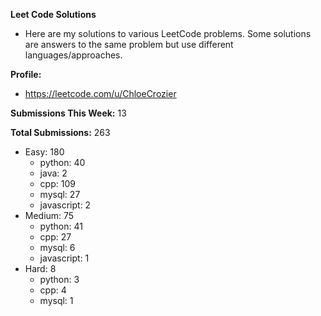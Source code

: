 **Leet Code Solutions**

- Here are my solutions to various LeetCode problems. Some solutions are answers to the same problem but use different languages/approaches.

**Profile:**

- https://leetcode.com/u/ChloeCrozier

**Submissions This Week:** 13

**Total Submissions:** 263
- Easy: 180
  - python: 40
  - java: 2
  - cpp: 109
  - mysql: 27
  - javascript: 2
- Medium: 75
  - python: 41
  - cpp: 27
  - mysql: 6
  - javascript: 1
- Hard: 8
  - python: 3
  - cpp: 4
  - mysql: 1